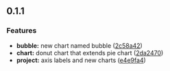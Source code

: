 <a name="0.1.1"></a>
## 0.1.1


### Features

* **bubble:** new chart named bubble ([2c58a42](https://github.com/SpoonX/aurelia-charts-c3/commit/2c58a42))
* **chart:** donut chart that extends pie chart ([2da2470](https://github.com/SpoonX/aurelia-charts-c3/commit/2da2470))
* **project:** axis labels and new charts ([e4e9fa4](https://github.com/SpoonX/aurelia-charts-c3/commit/e4e9fa4))



